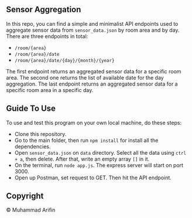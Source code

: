 ## Sensor Aggregation

In this repo, you can find a simple and minimalist API endpoints used to aggregate sensor data from `sensor_data.json` by room area and by day. There are three endpoints in total:

- `/room/{area}`
- `/room/{area}/date`
- `/room/{area}/date/{day}/{month}/{year}`

The first endpoint returns an aggregated sensor data for a specific room area. The second one returns the list of available date for the day aggregation. The last endpoint returns an aggregated sensor data for a specific room area in a specific day.

## Guide To Use

To use and test this program on your own local machine, do these steps:

- Clone this repository.
- Go to the main folder, then run `npm install` for install all the dependencies.
- Open `sensor_data.json` on `data` directory. Select all the data using `ctrl + a`, then delete. After that, write an empty array `[]` in it.
- On the terminal, run `node app.js`. The express server will start on port 3000.
- Open up Postman, set request to GET. Then hit the API endpoint.

## Copyright

&copy; Muhammad Arifin
